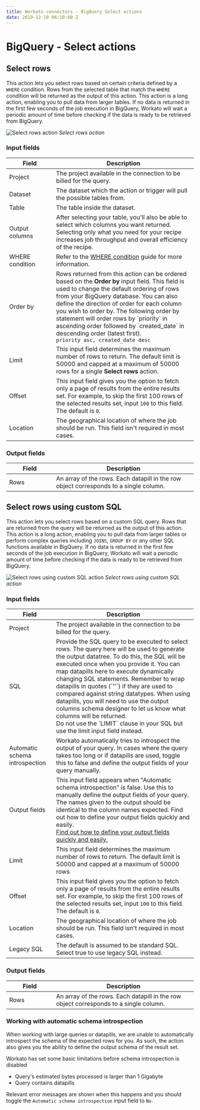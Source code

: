 ```yaml
---
title: Workato connectors - BigQuery Select actions
date: 2019-12-10 06:10:00 Z
---
```


# BigQuery - Select actions

## Select rows
This action lets you select rows based on certain criteria defined by a ` WHERE` condition. Rows from the selected table that match the `WHERE` condition will be returned as the output of this action. This action is a long action, enabling you to pull data from larger tables. If no data is returned in the first few seconds of the job execution in BigQuery, Workato will wait a periodic amount of time before checking if the data is ready to be retrieved from BigQuery.

![Select rows action](~@img/bigquery/select-rows-action.png)
*Select rows action*

### Input fields

<table class="unchanged rich-diff-level-one">
  <thead>
    <tr>
        <th width='25%'>Field</th>
        <th>Description</th>
    </tr>
  </thead>
  <tbody>
    <tr>
      <td>Project</td>
      <td>The project available in the connection to be billed for the query.</td>
    </tr>
    <tr>
      <td>Dataset</td>
      <td>The dataset which the action or trigger will pull the possible tables from.</td>
    </tr>
    <tr>
      <td>Table</td>
      <td>The table inside the dataset.</td>
    </tr>
    <tr>
      <td>Output columns</td>
      <td>After selecting your table, you'll also be able to select which columns you want returned. Selecting only what you need for your recipe increases job throughput and overall efficiency of the recipe.</td>
    </tr>
    <tr>
      <td>WHERE condition</td>
      <td>Refer to the <a href='/connectors/bigquery.html#where-condition'>WHERE condition</a> guide for more information.</td>
    </tr>
    <tr>
      <td>Order by</td>
      <td>Rows returned from this action can be ordered based on the <b>Order by</b> input field. This field is used to change the default ordering of rows from your BigQuery database.
      You can also define the direction of order for each column you wish to order by. The following order by statement will order rows by `priority` in ascending order followed by `created_date` in descending order (latest first).<br>
      <code>priority asc, created_date desc</code></td>
    </tr>
    <tr>
      <td>Limit</td>
      <td>This input field determines the maximum number of rows to return. The default limit is 50000 and capped at a maximum of 50000 rows for a single <b>Select rows</b> action.</td>
    </tr>
    <tr>
      <td>Offset</td>
      <td>This input field gives you the option to fetch only a page of results from the entire results set. For example, to skip the first 100 rows of the selected results set, input <code>100</code> to this field. The default is <code>0</code>.</td>
    </tr>
    <tr>
      <td>Location</td>
      <td>The geographical location of where the job should be run. This field isn't required in most cases.</td>
    </tr>
  </tbody>
</table>

### Output fields
<table class="unchanged rich-diff-level-one">
  <thead>
    <tr>
        <th width='25%'>Field</th>
        <th>Description</th>
    </tr>
  </thead>
  <tbody>
    <tr>
      <td>Rows</td>
      <td>An array of the rows. Each datapill in the row object corresponds to a single column.</td>
    </tr>
   </tbody>
</table>

## Select rows using custom SQL
This action lets you select rows based on a custom SQL query. Rows that are returned from the query will be returned as the output of this action. This action is a long action, enabling you to pull data from larger tables or perform complex queries including `JOINS`, `GROUP BY` or any other SQL functions available in BigQuery. If no data is returned in the first few seconds of the job execution in BigQuery, Workato will wait a periodic amount of time before checking if the data is ready to be retrieved from BigQuery.

![Select rows using custom SQL action](~@img/bigquery/custom-sql-action.png)
*Select rows using custom SQL action*

### Input fields

<table class="unchanged rich-diff-level-one">
  <thead>
    <tr>
        <th width='25%'>Field</th>
        <th>Description</th>
    </tr>
  </thead>
  <tbody>
    <tr>
      <td>Project</td>
      <td>The project available in the connection to be billed for the query.</td>
    </tr>
    <tr>
      <td>SQL</td>
      <td>Provide the SQL query to be executed to select rows. The query here will be used to generate the output datatree. To do this, the SQL will be executed once when you provide it. You can map datapills here to execute dynamically changing SQL statements. Remember to wrap datapills in quotes (`''`) if they are used to compared against string datatypes. When using datapills, you will need to use the output columns schema designer to let us know what columns will be returned. <br>
      Do not use the `LIMIT` clause in your SQL but use the limit input field instead.
      </td>
    </tr>
    <tr>
      <td>Automatic schema introspection</td>
      <td>Workato automatically tries to introspect the output of your query. In cases where the query takes too long or if datapills are used, toggle this to false and define the output fields of your query manually.</td>
    </tr>
    <tr>
      <td>Output fields</td>
      <td>This input field appears when "Automatic schema introspection" is false. Use this to manually define the output fields of your query. The names given to the output should be identical to the column names expected. Find out how to define your output fields quickly and easily. <br> <a href='/connectors/bigquery.html#defining-your-output-fields'>Find out how to define your output fields quickly and easily.</a></td>
    </tr>
    <tr>
      <td>Limit</td>
      <td>This input field determines the maximum number of rows to return. The default limit is 50000 and capped at a maximum of 50000 rows</td>
    </tr>
    <tr>
      <td>Offset</td>
      <td>This input field gives you the option to fetch only a page of results from the entire results set. For example, to skip the first 100 rows of the selected results set, input <code>100</code> to this field. The default is <code>0</code>.</td>
    </tr>
    <tr>
      <td>Location</td>
      <td>The geographical location of where the job should be run. This field isn't required in most cases.</td>
    </tr>
    <tr>
      <td>Legacy SQL</td>
      <td>The default is assumed to be standard SQL. Select true to use legacy SQL instead.</td>
    </tr>
  </tbody>
</table>

### Output fields
<table class="unchanged rich-diff-level-one">
  <thead>
    <tr>
        <th width='25%'>Field</th>
        <th>Description</th>
    </tr>
  </thead>
  <tbody>
    <tr>
      <td>Rows</td>
      <td>An array of the rows. Each datapill in the row object corresponds to a single column.</td>
    </tr>
   </tbody>
</table>

### Working with automatic schema introspection
When working with large queries or datapills, we are unable to automatically introspect the schema of the expected rows for you. As such, the action also gives you the ability to define the output schema of the result set.

Workato has set some basic limitations before schema introspection is disabled
* Query's estimated bytes processed is larger than 1 Gigabyte
* Query contains datapills

Relevant error messages are shown when this happens and you should toggle the `Automatic schema introspection` input field to `No`.
